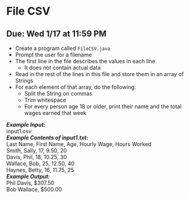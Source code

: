 # File CSV

## Due: Wed 1/17 at 11:59 PM

- Create a program called `FileCSV.java`
- Prompt the user for a filename
- The first line in the file describes the values in each line
  - It does not contain actual data
- Read in the rest of the lines in this file and store them in an array of Strings 
- For each element of that array, do the following:
  - Split the String on commas
  - Trim whitespace
  - For every person age 18 or older, print their name and the total wages earned that week

***Example Input:***\
input1.csv\
***Example Contents of input1.txt:***\
Last Name, First Name, Age, Hourly Wage, Hours Worked\
Smith, Sally, 17, 9.50, 20\
Davis, Phil, 18, 10.25, 30\
Wallace, Bob, 25, 12.50, 40\
Haynes, Betty, 16, 11.75, 25\
***Example Output:***\
Phil Davis, $307.50\
Bob Wallace, $500.00
